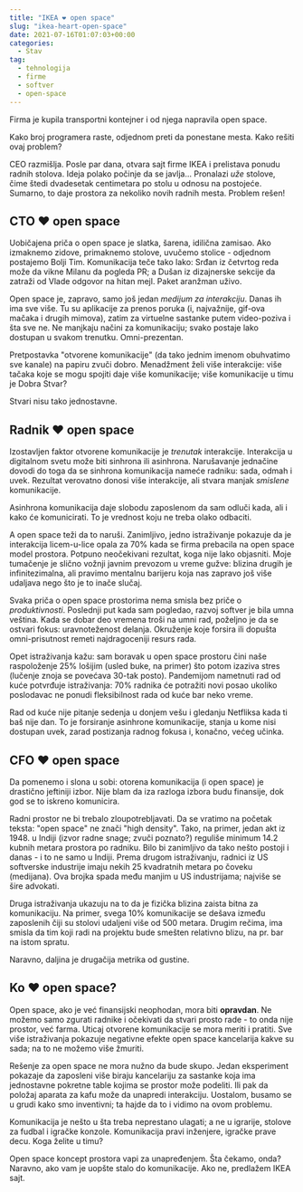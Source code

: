```yaml
---
title: "IKEA ❤️ open space"
slug: "ikea-heart-open-space"
date: 2021-07-16T01:07:03+00:00
categories:
  - Stav
tag:
  - tehnologija
  - firme
  - softver
  - open-space
---
```


Firma je kupila transportni kontejner i od njega napravila open space.

<!--more-->

Kako broj programera raste, odjednom preti da ponestane mesta. Kako rešiti ovaj problem?

CEO razmišlja. Posle par dana, otvara sajt firme IKEA i prelistava ponudu radnih stolova. Ideja polako počinje da se javlja... Pronalazi _uže_ stolove, čime štedi dvadesetak centimetara po stolu u odnosu na postojeće. Sumarno, to daje prostora za nekoliko novih radnih mesta. Problem rešen!

## CTO ❤️ open space

Uobičajena priča o open space je slatka, šarena, idilična zamisao. Ako izmaknemo zidove, primaknemo stolove, uvučemo stolice - odjednom postajemo Bolji Tim. Komunikacija teče tako lako: Srđan iz četvrtog reda može da vikne Milanu da pogleda PR; a Dušan iz dizajnerske sekcije da zatraži od Vlade odgovor na hitan mejl. Paket aranžman uživo.

Open space je, zapravo, samo još jedan _medijum za interakciju_. Danas ih ima sve više. Tu su aplikacije za prenos poruka (i, najvažnije, gif-ova mačaka i drugih mimova), zatim za virtuelne sastanke putem video-poziva i šta sve ne. Ne manjkaju načini za komunikaciju; svako postaje lako dostupan u svakom trenutku. Omni-prezentan.

Pretpostavka "otvorene komunikacije" (da tako jednim imenom obuhvatimo sve kanale) na papiru zvuči dobro. Menadžment želi više interakcije: više tačaka koje se mogu spojiti daje više komunikacije; više komunikacije u timu je Dobra Stvar?

Stvari nisu tako jednostavne.

## Radnik ❤️ open space

Izostavljen faktor otvorene komunikacije je _trenutak_ interakcije. Interakcija u digitalnom svetu može biti sinhrona ili asinhrona. Narušavanje jednačine dovodi do toga da se sinhrona komunikacija nameće radniku: sada, odmah i uvek. Rezultat verovatno donosi više interakcije, ali stvara manjak _smislene_ komunikacije.

Asinhrona komunikacija daje slobodu zaposlenom da sam odluči kada, ali i kako će komunicirati. To je vrednost koju ne treba olako odbaciti.

A open space teži da to naruši. Zanimljivo, jedno istraživanje pokazuje da je interakcija licem-u-lice opala za 70% kada se firma prebacila na open space model prostora. Potpuno neočekivani rezultat, koga nije lako objasniti. Moje tumačenje je slično vožnji javnim prevozom u vreme gužve: blizina drugih je infinitezimalna, ali pravimo mentalnu barijeru koja nas zapravo još više udaljava nego što je to inače slučaj.

Svaka priča o open space prostorima nema smisla bez priče o _produktivnosti_. Poslednji put kada sam pogledao, razvoj softver je bila umna veština. Kada se dobar deo vremena troši na umni rad, poželjno je da se ostvari fokus: uravnoteženost delanja. Okruženje koje forsira ili dopušta omni-prisutnost remeti najdragoceniji resurs rada.

Opet istraživanja kažu: sam boravak u open space prostoru čini naše raspoloženje 25% lošijim (usled buke, na primer) što potom izaziva stres (lučenje znoja se povećava 30-tak posto). Pandemijom nametnuti rad od kuće potvrđuje istraživanja: 70% radnika će potražiti novi posao ukoliko poslodavac ne ponudi fleksibilnost rada od kuće bar neko vreme.

Rad od kuće nije pitanje sedenja u donjem vešu i gledanju Netfliksa kada ti baš nije dan. To je forsiranje asinhrone komunikacije, stanja u kome nisi dostupan uvek, zarad postizanja radnog fokusa i, konačno, većeg učinka.

## CFO ❤️ open space

Da pomenemo i slona u sobi: otorena komunikacija (i open space) je drastično jeftiniji izbor. Nije blam da iza razloga izbora budu finansije, dok god se to iskreno komunicira.

Radni prostor ne bi trebalo zloupotrebljavati. Da se vratimo na početak teksta: "open space" ne znači "high density". Tako, na primer, jedan akt iz 1948. u Indiji (izvor radne snage; zvuči poznato?) reguliše minimum 14.2 kubnih metara prostora po radniku. Bilo bi zanimljivo da tako nešto postoji i danas - i to ne samo u Indiji. Prema drugom istraživanju, radnici iz US softverske industrije imaju nekih 25 kvadratnih metara po čoveku (medijana). Ova brojka spada među manjim u US industrijama; najviše se šire advokati.

Druga istraživanja ukazuju na to da je fizička blizina zaista bitna za komunikaciju. Na primer, svega 10% komunikacije se dešava između zaposlenih čiji su stolovi udaljeni više od 500 metara. Drugim rečima, ima smisla da tim koji radi na projektu bude smešten relativno blizu, na pr. bar na istom spratu.

Naravno, daljina je drugačija metrika od gustine.

## Ko ❤️ open space?

Open space, ako je već finansijski neophodan, mora biti **opravdan**. Ne možemo samo zgurati radnike i očekivati da stvari prosto rade - to onda nije prostor, već farma. Uticaj otvorene komunikacije se mora meriti i pratiti. Sve više istraživanja pokazuje negativne efekte open space kancelarija kakve su sada; na to ne možemo više žmuriti.

Rešenje za open space ne mora nužno da bude skupo. Jedan eksperiment pokazaje da zaposleni više biraju kancelariju za sastanke koja ima jednostavne pokretne table kojima se prostor može podeliti. Ili pak da položaj aparata za kafu može da unapredi interakciju. Uostalom, busamo se u grudi kako smo inventivni; ta hajde da to i vidimo na ovom problemu.

Komunikacija je nešto u šta treba neprestano ulagati; a ne u igrarije, stolove za fudbal i igračke konzole. Komunikacija pravi inženjere, igračke prave decu. Koga želite u timu?

Open space koncept prostora vapi za unapređenjem. Šta čekamo, onda? Naravno, ako vam je uopšte stalo do komunikacije. Ako ne, predlažem IKEA sajt.
